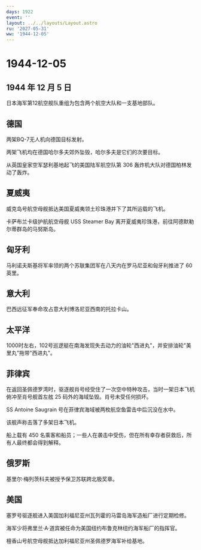 ```yaml
---
days: 1922
event: ''
layout: ../../layouts/Layout.astro
ru: '2027-05-31'
ww: '1944-12-05'
---
```


# 1944-12-05

## 1944 年 12 月 5 日

日本海军第12航空舰队重组为包含两个航空大队和一支基地部队。

## 德国

两架BQ-7无人机向德国目标发射。

两架飞机均在德国哈尔多夫郊外坠毁，哈尔多夫是它们的次要目标。

从英国皇家空军瑟利基地起飞的美国陆军航空队第 306
轰炸机大队对德国柏林发动了轰炸。

## 夏威夷

威克岛号航空母舰抵达美国夏威夷领土珍珠港并下了其所运载的飞机。

卡萨布兰卡级护航航空母舰 USS Steamer Bay
离开夏威夷珍珠港，前往阿德默勒尔蒂群岛的马努斯岛。

## 匈牙利

马利诺夫斯基将军率领的两个苏联集团军在八天内在罗马尼亚和匈牙利推进了 60
英里。

## 意大利

巴西远征军奉命攻占意大利博洛尼亚西南的托拉卡山。

## 太平洋

1000时左右，102号巡逻艇在南海发现失去动力的油轮"西进丸"，并安排油轮"美里丸"拖带"西进丸"。

## 菲律宾

在返回圣佩德罗湾时，驱逐舰肖号经受住了一次空中特种攻击，当时一架日本飞机俯冲至肖号舰首左舷
25 码外的海域坠毁。肖号未受任何损坏。

SS Antoine Saugrain 号在菲律宾海域被两枚航空鱼雷击中后沉没在水中。

该舰声称击落了多架日本飞机。

船上载有 450
名乘客和船员；一些人在袭击中受伤，但在所有幸存者获救后，所有人最终都会得到解释。

## 俄罗斯

基里尔·梅列茨科夫被授予保卫苏联跨北极奖章。

## 美国

塞罗号驱逐舰进入美国加利福尼亚州瓦列霍的马雷岛海军造船厂进行定期检修。

海军少将弗里兰·A·道宾被任命为美国纽约布鲁克林纽约海军船厂的指挥官。

檀香山号航空母舰抵达加利福尼亚州圣佩德罗海军补给基地。
